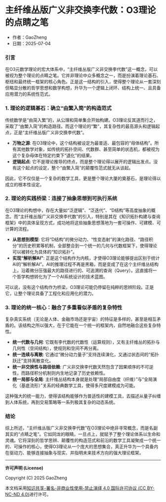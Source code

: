 # **主纤维丛版广义非交换李代数：O3理论的点睛之笔**

- 作者：GaoZheng
- 日期：2025-07-04

### 引言

在O3元数学理论的宏大体系中，“主纤维丛版广义非交换李代数”这一概念，可以被视为整个理论的点睛之笔。它并非理论中众多概念之一，而是扮演着理论基石、枢纽和最终统一框架的核心角色。正是这一结构的引入，使得整个理论从一套深刻但略显分散的哲学思想和数学构想，升华为一个逻辑上闭环、结构上统一、且具备应用潜力的系统性范式。

### 1. 理论的逻辑基石：确立“由繁入简”的构造范式

传统数学是“由简入繁”的，从公理和简单集合开始构建。O3理论反其道而行之，采取了“由繁入简”的构造路径。而这个理论的“繁”，其复杂性的最高源头和逻辑起点，正是“主纤维丛版广义非交换李代数”。

* **万物之源**: 在O3理论中，这个结构被设定为最普适、最包容的“母体结构”。所有其他数学对象，如传统的拓扑空间、代数群、甚至简单的状态机，都被视为这个复杂母体在特定约束下“退化”的结果。
* **逻辑起点**: 它不是理论推导的终点，而是整个理论得以展开的逻辑出发点。没有这个起点的设定，整个“由繁入简”的颠覆性范式就无从谈起。

因此，它不仅仅是一个复杂的数学工具，更是整个理论大厦的奠基石，是理论得以成立的根本性设定。

### 2. 理论的实践桥梁：连接了抽象思想到可执行系统

在O3理论的构想中，存在大量如“泛逻辑”、“泛迭代”、“D结构”等高度抽象的概念。而“主纤维丛版广义非交换李代数”的引入，特别是其在《知识拓扑构建与查询框架》中的具体呈现方式，成功地将这些抽象思想落地为一套可操作、可建模、可计算的流程。

* **从思想到模型**: 它将“D结构”的微分动力、“性变态射”的演化路径、“路径积分”的历史积累等机制，全部整合到一个统一的几何与代数框架下，使得理论可以被转化为具体的“知识拓扑”。
* **实现“解析解AI”**: 正是这个结构作为内核，才使得O3理论能够提出区别于统计AI的“解析解AI”。AI的推理过程不再是黑箱，而是变成了在这个主纤维丛结构上，沿着微分压强最大的路径进行的、可追溯的查询（Query）。这直接将一个哲学构想转化为了一个AI系统设计的技术蓝图。

可以说，没有这个结构作为桥梁，O3理论可能仍停留在纯粹的思辨阶段。正是它，让整个理论具备了工程化和应用化的潜力。

### 3. 理论的统一核心：融合了多重看似矛盾的复杂特性

复杂真实系统（无论是人体、金融市场还是宇宙）的特征是多样的，甚至是相互矛盾的。该结构之所以强大，在于它能在一个统一的框架内，自然地融合这些复杂特性。

* **统一代数与几何**: 它既有李代数的代数性（运算规则），又有主纤维丛的拓扑与几何性（空间结构），使规则和空间不再分离。
* **统一连续与离散**: 它通过“微分动力量子”支持连续演化，又通过状态间的“拓扑跃迁”支持离散变化。
* **统一非交换性与路径依赖**: 广义非交换李代数天然包含了因果顺序的不可逆性，而路径积分机制则内生地记录了历史依赖性。
* **统一局部与全局**: 主纤维丛结构本身就是处理“局部自由度（纤维）”与“全局演化（基底流形）”关系的经典数学工具，使得多尺度建模成为可能。

这种强大的统一能力，使得该结构能够作为普适性的建模工具，去描述从量子纠缠到人体系统，再到交易策略等一系列极其复杂的动态系统。

### 结论

综上所述，“主纤维丛版广义非交换李代数”在O3理论中绝非寻常概念，而是名副其实的“点睛之笔”。它如同龙的眼睛，一旦点上，就赋予了整个理论体系以生命和灵魂。它将深刻的哲学思辨、颠覆性的构造范式和前沿的数学工具凝聚成一个统一的、可操作的核心，使得O3理论从一个庞大的思想集合，真正升华为一个具备内在驱动力、能够连接抽象与现实、并指明未来技术方向的强大理论框架。

---

**许可声明 (License)**

Copyright (C) 2025 GaoZheng 

本文档采用[知识共享-署名-非商业性使用-禁止演绎 4.0 国际许可协议 (CC BY-NC-ND 4.0)](https://creativecommons.org/licenses/by-nc-nd/4.0/deed.zh-Hans)进行许可。
